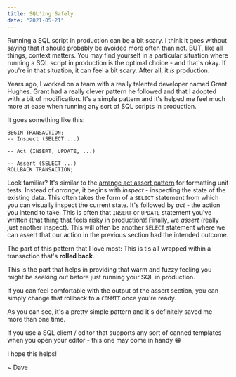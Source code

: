 ```yaml
---
title: SQL'ing Safely
date: "2021-05-21"
---
```


Running a SQL script in production can be a bit scary. I think it goes without saying that it should probably be avoided more often than not. BUT, like all things, context matters.
You may find yourself in a particular situation where running a SQL script in production is the optimal choice - and that's okay. If you're in that situation, it can feel a bit scary. After all, it *is* production.

Years ago, I worked on a team with a really talented developer named Grant Hughes. Grant had a really clever pattern he followed and that I adopted with a bit of modification. 
It's a simple pattern and it's helped me feel much more at ease when running any sort of SQL scripts in production. 

It goes something like this:
```
BEGIN TRANSACTION;
-- Inspect (SELECT ...)

-- Act (INSERT, UPDATE, ...)

-- Assert (SELECT ...)
ROLLBACK TRANSACTION;
```

Look familiar? It's similar to the [arrange act assert pattern](http://wiki.c2.com/?**ArrangeActAssert) for formatting unit tests.
Instead of *arrange*, it begins with *inspect* - inspecting the state of the existing data. This often takes the form of a `SELECT` statement from which you can visually inspect the current state.
It's followed by *act* - the action you intend to take. This is often that `INSERT` or `UPDATE` statement you've written (that thing that feels risky in production)!
Finally, we *assert* (really just another inspect). This will often be another `SELECT` statement where we can assert that our action in the previous section had the intended outcome.

The part of this pattern that I love most: This is tis all wrapped within a transaction that's **rolled back**.

This is the part that helps in providing that warm and fuzzy feeling you might be seeking out before just running your SQL in production. 

If you can feel comfortable with the output of the assert section, you can simply change that rollback to a `COMMIT` once you're ready.

As you can see, it's a pretty simple pattern and it's definitely saved me more than one time. 

If you use a SQL client / editor that supports any sort of canned templates when you open your editor - this one may come in handy 😁

I hope this helps!  

~ Dave



